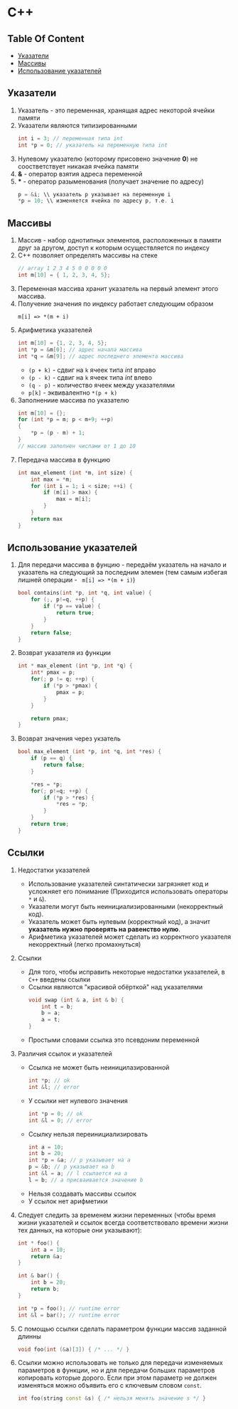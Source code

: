 # C++

## Table Of Content
* [Указатели](#%D1%83%D0%BA%D0%B0%D0%B7%D0%B0%D1%82%D0%B5%D0%BB%D0%B8)
* [Массивы](#%D0%BC%D0%B0%D1%81%D1%81%D0%B8%D0%B2%D1%8B)
* [Использование указателей](#%D0%B8%D1%81%D0%BF%D0%BE%D0%BB%D1%8C%D0%B7%D0%BE%D0%B2%D0%B0%D0%BD%D0%B8%D0%B5-%D1%83%D0%BA%D0%B0%D0%B7%D0%B0%D1%82%D0%B5%D0%BB%D0%B5%D0%B9)


## Указатели
1. Указатель - это переменная, хранящая адрес некоторой ячейки памяти
1. Указатели являются типизированными
    ```cpp
    int i = 3; // переменная типа int
    int *p = 0; // указатель на переменную типа int
    ```
1. Нулевому указателю (которому присовено значение **0**) не соостветствует никакая ячейка памяти
1. **&** - оператор взятия адреса переменной
1. **\*** - оператор разыменования (получает значение по адресу)
    ```cpp
    p = &i; \\ указатель р указывает на переменную i
    *p = 10; \\ изменяется ячейка по адресу p, т.е. i
    ```

## Массивы
1. Массив - набор однотипных элементов, расположенных в памяти друг за другом, доступ к которым осуществляется по индексу
1. С++ позволяет определять массивы на стеке
    ```cpp
    // array 1 2 3 4 5 0 0 0 0 0
    int m[10] = { 1, 2, 3, 4, 5};
    ```
1. Переменная массива хранит указатель на первый элемент этого массива.
1. Получение значения по индексу работает следующим образом
    ```
    m[i] => *(m + i)
    ```
1. Арифметика указателей
    ```cpp
    int m[10] = {1, 2, 3, 4, 5};
    int *p = &m[0]; // адрес начала массива
    int *q = &m[9]; // адрес последнего элемента массива
    ```
    * `(p + k)` - сдвиг на `k` ячеек типа _int_ вправо
    * `(p - k)` - сдвиг на `k` ячеек типа _int_ влево
    * `(q - p)` - количество ячеек между указателями
    * `p[k]` - эквивалентно `*(p + k)`
1. Заполнениие массива по указателю
    ```cpp
    int m[10] = {};
    for (int *p = m; p < m+9; ++p)
    {
        *p = (p - m) + 1;
    }
    // массив заполнен числами от 1 до 10
    ```
1. Передача массива в функцию
    ```cpp
    int max_element (int *m, int size) {
        int max = *m;
        for (int i = 1; i < size; ++i) {
            if (m[i] > max) {
                max = m[i];
            }
        }
        return max
    }
    ```

## Использование указателей
1. Для передачи массива в фунцию - передаём указатель на начало и указатель на следующий за последним элемен (тем самым избегая лишней операции - ` m[i] => *(m + i)`)
    ```cpp
    bool contains(int *p, int *q, int value) {
        for (;, p!=q, ++p) {
            if (*p == value) {
                return true;
            }
        }
        return false;
    }
    ```

1. Возврат указателя из функции
    ```cpp
    int * max_element (int *p, int *q) {
        int* pmax = p;
        for(; p != q; ++p) {
            if (*p > *pmax) {
                pmax = p;
            }
        }

        return pmax;
    }
    ```

1. Возврат значения через укзатель
    ```cpp
    bool max_element (int *p, int *q, int *res) {
        if (p == q) {
            return false;
        }

        *res = *p;
        for(; p!=q; ++p) {
            if (*p > *res) {
                *res = *p;
            }
        }
        return true;
    }
    ```

## Ссылки
1. Недостатки указателей
    * Использование указателей синтатически загрязняет код и усложняет его понимание (Приходится использовать операторы `*` и `&`).
    * Указатели могут быть неинициализированными (некорректный код).
    * Указатель может быть нулевым (корректный код), а значит **указатель нужно проверять на равенство нулю**.
    * Арифметика указателей может сделать из корректного указателя некорректный (легко промахнуться)

1. Ссылки
    * Для того, чтобы исправить некоторые недостатки указателей, в `С++` введены ссылки
    * Ссылки являются "красивой обёрткой" над указателями
        ```cpp
        void swap (int & a, int & b) {
            int t = b;
            b = a;
            a = t;
        }
        ```
    * Простыми словами ссылка это псевдоним переменной
1. Различия ссылок и указателей
    * Ссылка не может быть неиницилазированной
        ```cpp
        int *p; // ok
        int &l; // error
        ```
    * У ссылки нет нулевого значения
        ```cpp
        int *p = 0; // ok
        int &l = 0; // error
        ```
    * Ссылку нельзя переинициализировать
        ```cpp
        int a = 10;
        int b = 20;
        int *p = &a; // р указывает на а
        p = &b; // p указывает на b
        int &l = a; // l ссылается на а
        l = b; // a присваивается значение b
        ```
    * Нельзя создавать массивы ссылок
    * У ссылок нет арифметики
1. Следует следить за временем жизни переменных (чтобы время жизни указателей и ссылок всегда соответствовало времени жизни тех данных, на которые они указывают):
    ```cpp
    int * foo() {
        int a = 10;
        return &a;
    }

    int & bar() {
        int b = 20;
        return b;
    }

    int *p = foo(); // runtime error
    int &l = bar(); // runtime error
    ```

1. С помощью ссылки сделать параметром функции массив заданной длинны

    ```cpp
    void foo(int (&a)[3]) { /* ... */ }
    ```
1. Ссылки можно использовать не только для передачи изменяемых параметров в функции, но и для передачи больших параметров копировать которые дорого. Если при этом параметр не должен изменяться можно объявить его с ключевым словом `const`.
    ```cpp
    int foo(string const &s) { /* нельзя менять значение s */ }
    ```
